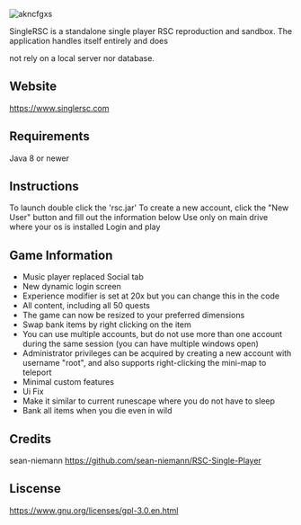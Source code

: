 
![akncfgxs](https://github.com/kenyy28/SingleRSC/assets/104810014/cc4eb4bc-814a-49b4-a2bf-bfee18179869)



SingleRSC is a standalone single player RSC reproduction and sandbox. The application handles itself entirely and does 


not rely on a local server nor database. 
## Website
https://www.singlersc.com
## Requirements
Java 8 or newer
## Instructions
To launch double click the 'rsc.jar'
To create a new account, click the "New User" button and
fill out the information below
Use only on main drive where your os is installed
Login and play
## Game Information
- Music player replaced Social tab
- New dynamic login screen
- Experience modifier is set at 20x but you can change this in the code
- All content, including all 50 quests
- The game can now be resized to your preferred dimensions
- Swap bank items by right clicking on the item
- You can use multiple accounts, but do not use more than one account during
  the same session (you can have multiple windows open)
- Administrator privileges can be acquired by creating a new account with username "root",
  and also supports right-clicking the mini-map to teleport
- Minimal custom features
- Ui Fix
- Make it similar to current runescape where you do not have to sleep
- Bank all items when you die even in wild
## Credits
sean-niemann
https://github.com/sean-niemann/RSC-Single-Player
## Liscense
https://www.gnu.org/licenses/gpl-3.0.en.html

